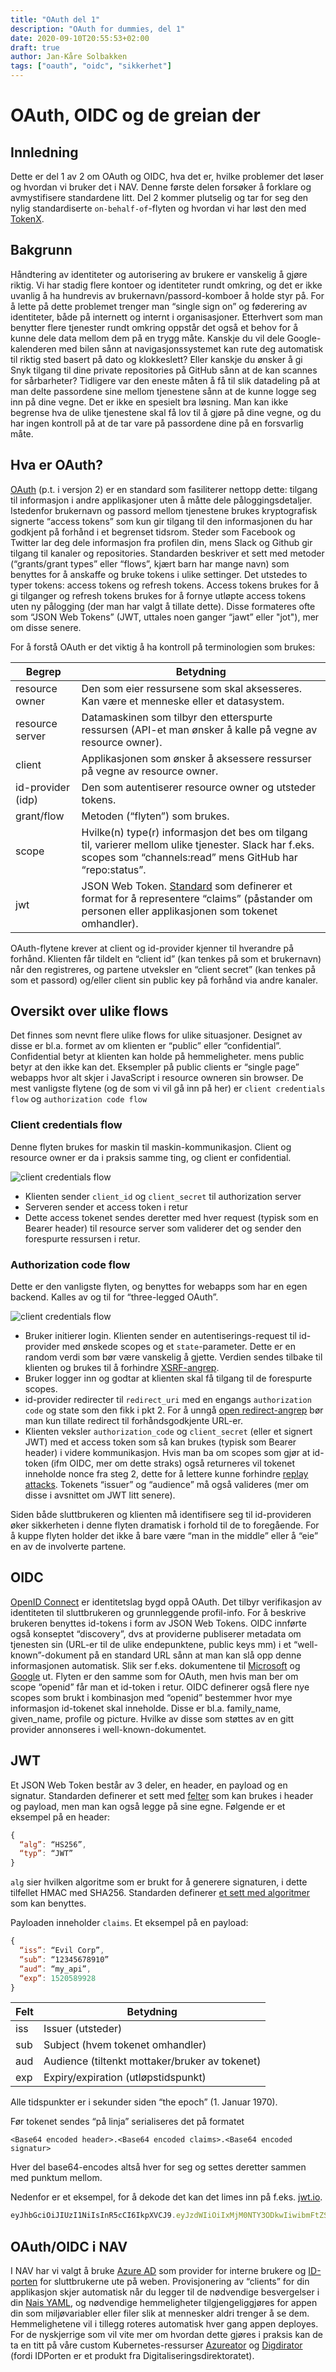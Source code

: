 ```yaml
---
title: "OAuth del 1"
description: "OAuth for dummies, del 1"
date: 2020-09-10T20:55:53+02:00
draft: true
author: Jan-Kåre Solbakken
tags: ["oauth", "oidc", "sikkerhet"]
---
```


# OAuth, OIDC og de greian der

## Innledning

Dette er del 1 av 2 om OAuth og OIDC, hva det er, hvilke problemer det løser og hvordan vi bruker det i NAV. Denne første delen forsøker å forklare og avmystifisere standardene litt. Del 2 kommer plutselig og tar for seg den nylig standardiserte `on-behalf-of`-flyten og hvordan vi har løst den med [TokenX](https://doc.nais.io/addons/tokenx).

## Bakgrunn

Håndtering av identiteter og autorisering av brukere er vanskelig å gjøre riktig. Vi har stadig flere kontoer og identiteter rundt omkring, og det er ikke uvanlig å ha hundrevis av brukernavn/passord-komboer å holde styr på. For å lette på dette problemet trenger man “single sign on” og føderering av identiteter, både på internett og internt i organisasjoner. Etterhvert som man benytter flere tjenester rundt omkring oppstår det også et behov for å kunne dele data mellom dem på en trygg måte. Kanskje du vil dele Google-kalenderen med bilen sånn at navigasjonssystemet kan rute deg automatisk til riktig sted basert på dato og klokkeslett? Eller kanskje du ønsker å gi Snyk tilgang til dine private repositories på GitHub sånn at de kan scannes for sårbarheter? Tidligere var den eneste måten å få til slik datadeling på at man delte passordene sine mellom tjenestene sånn at de kunne logge seg inn på dine vegne. Det er ikke en spesielt bra løsning. Man kan ikke begrense hva de ulike tjenestene skal få lov til å gjøre på dine vegne, og du har ingen kontroll på at de tar vare på passordene dine på en forsvarlig måte.

## Hva er OAuth?

[OAuth](https://oauth.net/) (p.t. i versjon 2) er en standard som fasiliterer nettopp dette: tilgang til informasjon i andre applikasjoner uten å måtte dele påloggingsdetaljer. Istedenfor brukernavn og passord mellom tjenestene brukes kryptografisk signerte “access tokens” som kun gir tilgang til den informasjonen du har godkjent på forhånd i et begrenset tidsrom. Steder som Facebook og Twitter lar deg dele informasjon fra profilen din, mens Slack og Github gir tilgang til kanaler og repositories. Standarden beskriver et sett med metoder (“grants/grant types” eller “flows”, kjært barn har mange navn) som benyttes for å anskaffe og bruke tokens i ulike settinger. Det utstedes to typer tokens: access tokens og refresh tokens. Access tokens brukes for å gi tilganger og refresh tokens brukes for å fornye utløpte access tokens uten ny pålogging (der man har valgt å tillate dette). Disse formateres ofte som “JSON Web Tokens” (JWT, uttales noen ganger “jawt” eller "jot"), mer om disse senere.

For å forstå OAuth er det viktig å ha kontroll på terminologien som brukes:

| Begrep                     | Betydning  
| -------------------------- | -----------------------
| resource owner             | Den som eier ressursene som skal aksesseres. Kan være et menneske eller et datasystem.
| resource server            | Datamaskinen som tilbyr den etterspurte ressursen (API-et man ønsker å kalle på vegne av resource owner).
| client                     | Applikasjonen som ønsker å aksessere ressurser på vegne av resource owner.
| id-provider (idp)          | Den som autentiserer resource owner og utsteder tokens.
| grant/flow                 | Metoden (“flyten”) som brukes.
| scope                      | Hvilke(n) type(r) informasjon det bes om tilgang til, varierer mellom ulike tjenester. Slack har f.eks. scopes som “channels:read” mens GitHub har “repo:status”.
| jwt                        | JSON Web Token. [Standard](https://tools.ietf.org/html/rfc7519) som definerer et format for å representere “claims” (påstander om personen eller applikasjonen som tokenet omhandler).

OAuth-flytene krever at client og id-provider kjenner til hverandre på forhånd. Klienten får tildelt en “client id” (kan tenkes på som et brukernavn) når den registreres, og partene utveksler en “client secret” (kan tenkes på som et passord) og/eller client sin public key på forhånd via andre kanaler.

## Oversikt over ulike flows

Det finnes som nevnt flere ulike flows for ulike situasjoner. Designet av disse er bl.a. formet av om klienten er “public” eller “confidential”. Confidential betyr at klienten kan holde på hemmeligheter. mens public betyr at den ikke kan det. Eksempler på public clients er “single page” webapps hvor alt skjer i JavaScript i resource owneren sin browser. De mest vanligste flytene (og de som vi vil gå inn på her) er `client credentials flow` og `authorization code flow`

### Client credentials flow

Denne flyten brukes for maskin til maskin-kommunikasjon. Client og resource owner er da i praksis samme ting, og client er confidential.

![client credentials flow](/images/client_creds.png) 

* Klienten sender `client_id` og `client_secret` til authorization server
* Serveren sender et access token i retur
* Dette access tokenet sendes deretter med hver request (typisk som en Bearer header) til resource server som validerer det og sender den forespurte ressursen i retur.

### Authorization code flow

Dette er den vanligste flyten, og benyttes for webapps som har en egen backend. Kalles av og til for “three-legged OAuth”.

![client credentials flow](/images/auth_code.png) 

* Bruker initierer login.
Klienten sender en autentiserings-request til id-provider med ønskede scopes og et `state`-parameter. Dette er en random verdi som bør være vanskelig å gjette. Verdien sendes tilbake til klienten og brukes til å forhindre [XSRF-angrep](https://en.wikipedia.org/wiki/Cross-site_request_forgery).
* Bruker logger inn og godtar at klienten skal få tilgang til de forespurte scopes.
* id-provider redirecter til `redirect_uri` med en engangs `authorization code` og state som den fikk i pkt 2. For å unngå [open redirect-angrep](https://www.sans.org/blog/linkedin-oauth-open-redirect-disclosure/) bør man kun tillate redirect til forhåndsgodkjente URL-er.
* Klienten veksler `authorization_code` og `client_secret` (eller et signert JWT) med et access token som så kan brukes (typisk som Bearer header) i videre kommunikasjon. Hvis man ba om scopes som gjør at id-token (ifm OIDC, mer om dette straks) også returneres vil tokenet inneholde nonce fra steg 2, dette for å lettere kunne forhindre [replay attacks](https://en.wikipedia.org/wiki/Replay_attack). Tokenets “issuer” og “audience” må også valideres (mer om disse i avsnittet om JWT litt senere).

Siden både sluttbrukeren og klienten må identifisere seg til id-provideren øker sikkerheten i denne flyten dramatisk i forhold til de to foregående. For å kuppe flyten holder det ikke å bare være “man in the middle” eller å “eie” en av de involverte partene.

## OIDC

[OpenID Connect](https://openid.net/connect/) er identitetslag bygd oppå OAuth. Det tilbyr verifikasjon av identiteten til sluttbrukeren og grunnleggende profil-info. For å beskrive brukeren benyttes id-tokens i form av JSON Web Tokens. OIDC innførte også konseptet “discovery”, dvs at providerne publiserer metadata om tjenesten sin (URL-er til de ulike endepunktene, public keys mm) i et “well-known”-dokument på en standard URL sånn at man kan slå opp denne informasjonen automatisk. Slik ser f.eks. dokumentene til [Microsoft](https://login.microsoftonline.com/common/v2.0/.well-known/openid-configuration) og [Google](https://accounts.google.com/.well-known/openid-configuration) ut. Flyten er den samme som for OAuth, men hvis man ber om scope “openid” får man et id-token i retur. OIDC definerer også flere nye scopes som brukt i kombinasjon med “openid” bestemmer hvor mye informasjon id-tokenet skal inneholde. Disse er bl.a. family_name, given_name, profile og picture. Hvilke av disse som støttes av en gitt provider annonseres i well-known-dokumentet.

## JWT

Et JSON Web Token består av 3 deler, en header, en payload og en signatur. Standarden definerer et sett med [felter](https://tools.ietf.org/html/rfc7519#section-4.1) som kan brukes i header og payload, men man kan også legge på sine egne. Følgende er et eksempel på en header:

```javascript
{
  “alg”: “HS256”,
  “typ”: “JWT”
}
```

`alg` sier hvilken algoritme som er brukt for å generere signaturen, i dette tilfellet HMAC med SHA256. Standarden definerer [et sett med algoritmer](https://tools.ietf.org/html/rfc7518#section-3) som kan benyttes.

Payloaden inneholder `claims`. Et eksempel på en payload:

```javascript
{
  “iss”: “Evil Corp”,
  “sub”: “12345678910”
  “aud”: “my_api”,
  “exp”: 1520589928
}
```

| Felt      | Betydning  
| --------- | ----------
| iss       | Issuer (utsteder)
| sub       | Subject (hvem tokenet omhandler)
| aud       | Audience (tiltenkt mottaker/bruker av tokenet)
| exp       | Expiry/expiration (utløpstidspunkt)


Alle tidspunkter er i sekunder siden “the epoch” (1. Januar 1970).

Før tokenet sendes “på linja” serialiseres det på formatet 

`<Base64 encoded header>.<Base64 encoded claims>.<Base64 encoded signatur>`

Hver del base64-encodes altså hver for seg og settes deretter sammen med punktum mellom.

Nedenfor er et eksempel, for å dekode det kan det limes inn på f.eks. [jwt.io](https://jwt.io). 

```javascript
eyJhbGciOiJIUzI1NiIsInR5cCI6IkpXVCJ9.eyJzdWIiOiIxMjM0NTY3ODkwIiwibmFtZSI6IkpvaG4gRG9lIiwiaWF0IjoxNTE2MjM5MDIyfQ.SflKxwRJSMeKKF2QT4fwpMeJf36POk6yJV_adQssw5c
```

## OAuth/OIDC i NAV

I NAV har vi valgt å bruke [Azure AD](https://docs.microsoft.com/en-us/azure/active-directory/develop/v2-protocols-oidc) som provider for interne brukere og [ID-porten](https://difi.github.io/felleslosninger/oidc_guide_idporten.html) for sluttbrukerne ute på weben. Provisjonering av “clients” for din applikasjon skjer automatisk når du legger til de nødvendige besvergelser i din [Nais YAML](https://doc.nais.io/addons/oauth2-openidconnect), og nødvendige hemmeligheter tilgjengeliggjøres for appen din som miljøvariabler eller filer slik at mennesker aldri trenger å se dem. Hemmelighetene vil i tillegg roteres automatisk hver gang appen deployes. For de nyskjerrige som vil vite mer om hvordan dette gjøres i praksis kan de ta en titt på våre custom Kubernetes-ressurser [Azureator](https://github.com/nais/azurerator) og [Digdirator](https://github.com/nais/digdirator) (fordi IDPorten er et produkt fra Digitaliseringsdirektoratet).




